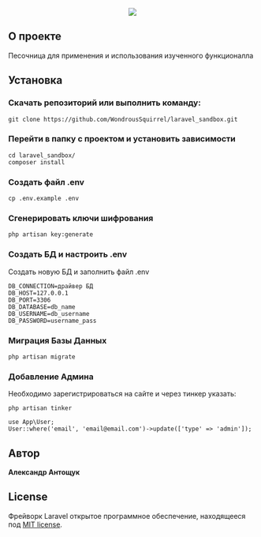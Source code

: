 <p align="center"><img src="https://laravel.com/assets/img/components/logo-laravel.svg"></p>

## О проекте

Песочница для применения и использования изученного функционалла
## Установка

### Скачать репозиторий или выполнить команду:

```
git clone https://github.com/WondrousSquirrel/laravel_sandbox.git
```
### Перейти в папку с проектом и установить зависимости

```
cd laravel_sandbox/
composer install
```

### Создать файл .env
```
cp .env.example .env
```

### Сгенерировать ключи шифрования

```
php artisan key:generate
```

### Создать БД и настроить .env

Создать новую БД и заполнить файл .env

```
DB_CONNECTION=драйвер БД
DB_HOST=127.0.0.1
DB_PORT=3306
DB_DATABASE=db_name
DB_USERNAME=db_username
DB_PASSWORD=username_pass
```

### Миграция Базы Данных

```
php artisan migrate
```

### Добавление Админа

Необходимо зарегистрироваться на сайте и через тинкер указать:

```
php artisan tinker

use App\User;
User::where('email', 'email@email.com')->update(['type' => 'admin']);
```


## Автор

**Александр Антощук**

## License

Фрейворк Laravel  открытое программное обеспечение, находящееся под [MIT license](https://opensource.org/licenses/MIT).